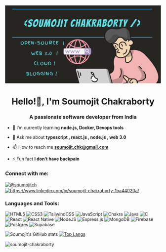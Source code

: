 ![logo](https://github.com/SOUMOJIT-CHAKRABORTY/SOUMOJIT-CHAKRABORTY/blob/main/Black%20and%20White%20Modern%20Vintage%20Pharmacy%20Back%20to%20Business%20Landscape%20Banner.png)

<h1 align="center">Hello!👋, I'm Soumojit Chakraborty</h1>
<h3 align="center">A passionate software developer from India</h3>

- 🌱 I’m currently learning **node.js, Docker, Devops tools**

- 💬 Ask me about **typescript , react.js , node.js , web 3.0**

- 📫 How to reach me **soumojit.chk@gmail.com**

- ⚡ Fun fact **I don't have backpain**

<h3 align="left">Connect with me:</h3>
<p align="left">
<a href="https://twitter.com/@soumojitch" target="blank"><img align="center" src="https://raw.githubusercontent.com/rahuldkjain/github-profile-readme-generator/master/src/images/icons/Social/twitter.svg" alt="@soumojitch" height="30" width="40" /></a>
<a href="https://linkedin.com/in/https://www.linkedin.com/in/soumojit-chakraborty-1ba44020a/" target="blank"><img align="center" src="https://raw.githubusercontent.com/rahuldkjain/github-profile-readme-generator/master/src/images/icons/Social/linked-in-alt.svg" alt="https://www.linkedin.com/in/soumojit-chakraborty-1ba44020a/" height="30" width="40" /></a>
</p>

<h3 align="left">Languages and Tools:</h3>

![HTML5](https://img.shields.io/badge/html5-%23E34F26.svg?style=for-the-badge&logo=html5&logoColor=white) ![CSS3](https://img.shields.io/badge/css3-%231572B6.svg?style=for-the-badge&logo=css3&logoColor=white) ![TailwindCSS](https://img.shields.io/badge/tailwindcss-%2338B2AC.svg?style=for-the-badge&logo=tailwind-css&logoColor=white) ![JavaScript](https://img.shields.io/badge/javascript-%23323330.svg?style=for-the-badge&logo=javascript&logoColor=%23F7DF1E) ![Chakra](https://img.shields.io/badge/chakra-%234ED1C5.svg?style=for-the-badge&logo=chakraui&logoColor=white) ![Java](https://img.shields.io/badge/java-%23ED8B00.svg?style=for-the-badge&logo=openjdk&logoColor=white) ![C](https://img.shields.io/badge/c-%2300599C.svg?style=for-the-badge&logo=c&logoColor=white) ![React](https://img.shields.io/badge/react-%2320232a.svg?style=for-the-badge&logo=react&logoColor=%2361DAFB) ![React Native](https://img.shields.io/badge/react_native-%2320232a.svg?style=for-the-badge&logo=react&logoColor=%2361DAFB) ![NodeJS](https://img.shields.io/badge/node.js-6DA55F?style=for-the-badge&logo=node.js&logoColor=white) ![Express.js](https://img.shields.io/badge/express.js-%23404d59.svg?style=for-the-badge&logo=express&logoColor=%2361DAFB) ![MongoDB](https://img.shields.io/badge/MongoDB-%234ea94b.svg?style=for-the-badge&logo=mongodb&logoColor=white) ![Firebase](https://img.shields.io/badge/Firebase-039BE5?style=for-the-badge&logo=Firebase&logoColor=white) ![Postgres](https://img.shields.io/badge/postgres-%23316192.svg?style=for-the-badge&logo=postgresql&logoColor=white) ![Supabase](https://img.shields.io/badge/Supabase-3ECF8E?style=for-the-badge&logo=supabase&logoColor=white) 


![Soumojit's GitHub stats](https://github-readme-stats.vercel.app/api?username=SOUMOJIT-CHAKRABORTY&show_icons=true) [![Top Langs](https://github-readme-stats.vercel.app/api/top-langs/?username=SOUMOJIT-CHAKRABORTY&layout=donut)](https://github.com/anuraghazra/github-readme-stats)

<p><img align="center" src="https://github-readme-streak-stats.herokuapp.com/?user=soumojit-chakraborty&" alt="soumojit-chakraborty" /></p>


